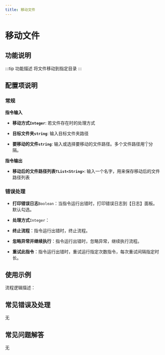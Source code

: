 ```yaml
---
title: 移动文件
---
```


# 移动文件

## 功能说明

:::tip 功能描述
将文件移动到指定目录
:::

## 配置项说明

### 常规

**指令输入**

- **移动方式`Integer`**: 若文件存在时的处理方式

- **目标文件夹`string`**: 输入目标文件夹路径

- **要移动的文件`string`**: 输入或选择要移动的文件路径。多个文件路径用'|'分隔。


**指令输出**

- **移动后的文件路径列表`TList<String>`**: 输入一个名字，用来保存移动后的文件路径列表

### 错误处理

- **打印错误日志**`Boolean`：当指令运行出错时，打印错误日志到【日志】面板。默认勾选。

- **处理方式**`Integer`：

 - **终止流程**：指令运行出错时，终止流程。

 - **忽略异常并继续执行**：指令运行出错时，忽略异常，继续执行流程。

 - **重试此指令**：指令运行出错时，重试运行指定次数指令，每次重试间隔指定时长。

## 使用示例

流程逻辑描述：

## 常见错误及处理

无

## 常见问题解答

无

